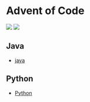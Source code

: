 # Advent of Code

[![](https://img.shields.io/badge/Code-Java-blue?style=plastic&logo=java)](https://www.java.com/ "java")
[![](https://img.shields.io/badge/Code-Python-blue?style=plastic&logo=python&logoColor=yellow)](https://www.python.org/ "Python")

## Java
* [java](Java/README.md)

## Python
* [Python](Python/README.md)